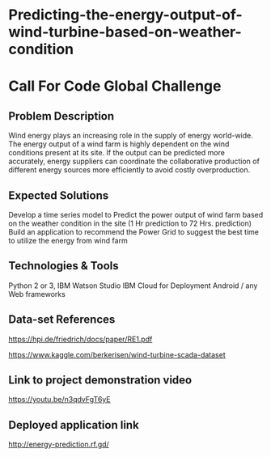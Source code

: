 # Predicting-the-energy-output-of-wind-turbine-based-on-weather-condition
# Call For Code Global Challenge

## Problem Description

Wind energy plays an increasing role in the supply of energy world-wide.
The energy output of a wind farm is highly dependent on the wind conditions present at its site.
If the output can be predicted more accurately, energy suppliers can coordinate the
collaborative production of different energy sources more efficiently to avoid costly overproduction.


## Expected Solutions

Develop a time series model to Predict the power output of wind farm based on the weather condition in the site (1 Hr prediction to 72 Hrs. prediction) Build an application to recommend the Power Grid to suggest the best time to utilize the energy from wind farm


## Technologies & Tools

 Python 2 or 3, IBM Watson Studio
 IBM Cloud for Deployment
 Android / any Web frameworks
 

## Data-set References

https://hpi.de/friedrich/docs/paper/RE1.pdf

https://www.kaggle.com/berkerisen/wind-turbine-scada-dataset

## Link to project demonstration video
https://youtu.be/n3qdvFgT6yE

##  Deployed application link
http://energy-prediction.rf.gd/


